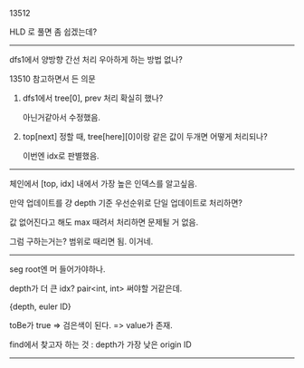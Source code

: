 13512

HLD 로 풀면 좀 쉽겠는데?

---

dfs1에서 양방향 간선 처리 우아하게 하는 방법 없나?


13510 참고하면서 든 의문

1. dfs1에서 tree[0], prev 처리 확실히 했나?
    
    아닌거같아서 수정했음.

2. top[next] 정할 때, tree[here][0]이랑 같은 값이 두개면 어떻게 처리되나?
    
    이번엔 idx로 판별했음.

---

체인에서 [top, idx] 내에서 가장 높은 인덱스를 알고싶음.

만약 업데이트를 걍 depth 기준 우선순위로 단일 업데이트로 처리하면?

값 없어진다고 해도 max 때려서 처리하면 문제될 거 없음.

그럼 구하는거는? 범위로 때리면 됨. 이거네.

---

seg root엔 머 들어가야하나.

depth가 더 큰 idx? pair<int, int> 써야할 거같은데.

{depth, euler ID}

toBe가 true => 검은색이 된다. => value가 존재.

find에서 찾고자 하는 것 : depth가 가장 낮은 origin ID

---
